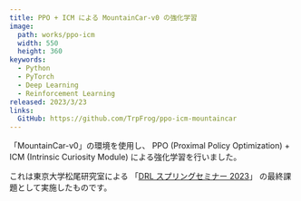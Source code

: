 ```yaml
---
title: PPO + ICM による MountainCar-v0 の強化学習
image:
  path: works/ppo-icm
  width: 550
  height: 360
keywords:
  - Python
  - PyTorch
  - Deep Learning
  - Reinforcement Learning
released: 2023/3/23
links:
  GitHub: https://github.com/TrpFrog/ppo-icm-mountaincar
---
```


「MountainCar-v0」の環境を使用し、
PPO (Proximal Policy Optimization) + ICM (Intrinsic Curiosity Module)
による強化学習を行いました。

これは東京大学松尾研究室による
「[DRL スプリングセミナー 2023](https://deeplearning.jp/drl-course-2023sp/)」
の最終課題として実施したものです。
